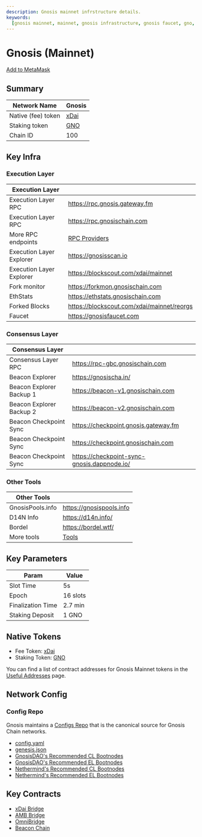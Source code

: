 ```yaml
---
description: Gnosis mainnet infrstructure details.
keywords:
  [gnosis mainnet, mainnet, gnosis infrastructure, gnosis faucet, gno, xdai]
---
```


# Gnosis (Mainnet)

[Add to MetaMask](https://shanejonas.github.io/metamask-link/deep?method=wallet_addEthereumChain&params[0][chainId]=0x64&params[0][chainName]=Gnosis&params[0][rpcUrls][0]=https://rpc.gnosischain.com&params[0][nativeCurrency][name]=xDAI&params[0][nativeCurrency][symbol]=XDAI&params[0][nativeCurrency][decimals]=18&params[0][blockExplorerUrls][0]=https://gnosisscan.io)

## Summary

| Network Name       | Gnosis                    |
| ------------------ | ------------------------- |
| Native (fee) token | [xDai](/concepts/tokens/xdai.md) |
| Staking token      | [GNO](/concepts/tokens/gno.md)   |
| Chain ID           | 100                       |

## Key Infra

### Execution Layer

| Execution Layer          |                                             |
| ------------------------ | ------------------------------------------- |
| Execution Layer RPC      | https://rpc.gnosis.gateway.fm               |
| Execution Layer RPC      | https://rpc.gnosischain.com                 |
| More RPC endpoints       | [RPC Providers](../../tools/rpc/README.mdx) |
| Execution Layer Explorer | https://gnosisscan.io                       |
| Execution Layer Explorer | https://blockscout.com/xdai/mainnet         |
| Fork monitor             | https://forkmon.gnosischain.com             |
| EthStats                 | https://ethstats.gnosischain.com            |
| Forked Blocks            | https://blockscout.com/xdai/mainnet/reorgs  |
| Faucet                   | https://gnosisfaucet.com                    |

### Consensus Layer

| Consensus Layer          |                                             |
| ------------------------ | ------------------------------------------- |
| Consensus Layer RPC      | https://rpc-gbc.gnosischain.com             |
| Beacon Explorer          | https://gnosischa.in/                       |
| Beacon Explorer Backup 1 | https://beacon-v1.gnosischain.com           |
| Beacon Explorer Backup 2 | https://beacon-v2.gnosischain.com           |
| Beacon Checkpoint Sync   | https://checkpoint.gnosis.gateway.fm        |
| Beacon Checkpoint Sync   | https://checkpoint.gnosischain.com          |
| Beacon Checkpoint Sync   | https://checkpoint-sync-gnosis.dappnode.io/ |

### Other Tools

| Other Tools      |                                |
| ---------------- | ------------------------------ |
| GnosisPools.info | https://gnosispools.info       |
| D14N Info        | https://d14n.info/             |
| Bordel           | https://bordel.wtf/            |
| More tools       | [Tools](../../tools/README.md) |

## Key Parameters

| Param             | Value    |
| ----------------- | -------- |
| Slot Time         | 5s       |
| Epoch             | 16 slots |
| Finalization Time | 2.7 min  |
| Staking Deposit   | 1 GNO    |

## Native Tokens

- Fee Token: [xDai](/concepts/tokens/xdai)
- Staking Token: [GNO](/concepts/tokens/gno)

You can find a list of contract addresses for Gnosis Mainnet tokens in the [Useful Addresses](/developers/getting-started/contracts) page.

## Network Config

### Config Repo

Gnosis maintains a [Configs Repo](https://github.com/gnosischain/configs/) that is the canonical source for Gnosis Chain networks.

- [config.yaml](https://github.com/gnosischain/configs/blob/main/mainnet/config.yaml)
- [genesis.json](https://github.com/gnosischain/configs/blob/main/mainnet/genesis.json)
- [GnosisDAO's Recommended CL Bootnodes](https://github.com/gnosischain/configs/blob/main/mainnet/bootnodes.yaml)
- [GnosisDAO's Recommended EL Bootnodes](https://github.com/gnosischain/configs/blob/main/mainnet/bootnodes_execution.yaml)
- [Nethermind's Recommended CL Bootnodes](https://github.com/NethermindEth/ansible-deployments/blob/main/poa_networks/gnosis/inventory/data/bootnodes-beacon.json)
- [Nethermind's Recommended EL Bootnodes](https://github.com/NethermindEth/ansible-deployments/blob/main/poa_networks/gnosis/inventory/data/bootnodes-execution.json)

## Key Contracts

- [xDai Bridge](/bridges/tokenbridge/xdai-bridge#key-contracts)
- [AMB Bridge](/bridges/tokenbridge/amb-bridge#key-contracts)
- [OmniBridge](/bridges/tokenbridge/omnibridge#key-contracts)
- [Beacon Chain](/concepts/specs/gbc/README.md)
